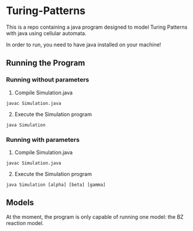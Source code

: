 # Turing-Patterns

This is a repo containing a java program designed to model Turing Patterns with java using cellular automata.

In order to run, you need to have java installed on your machine!

## Running the Program

### Running without parameters

1. Compile Simulation.java

``` 
javac Simulation.java
```

2. Execute the Simulation program

```
java Simulation
```

### Running with parameters


1. Compile Simulation.java

``` 
javac Simulation.java
```

2. Execute the Simulation program

```
java Simulation [alpha] [beta] [gamma]
```

## Models

At the moment, the program is only capable of running one model: the BZ reaction model.
